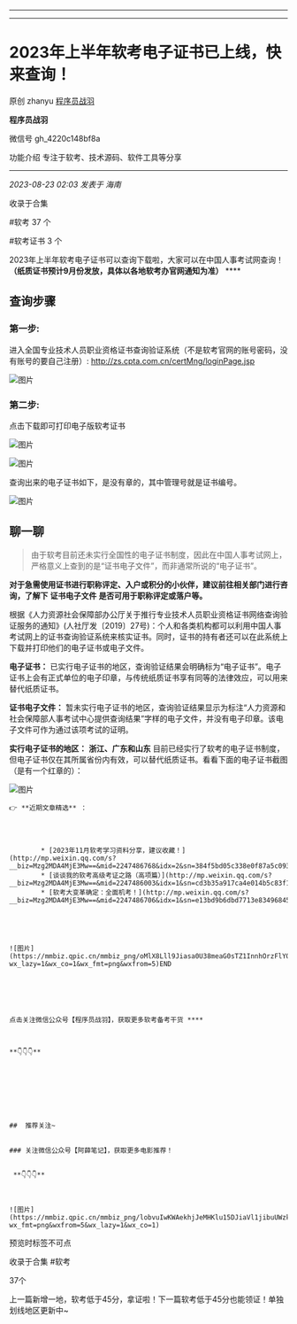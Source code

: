 ----------------------------------------
----------------------------------------
#  2023年上半年软考电子证书已上线，快来查询！

原创 zhanyu [ 程序员战羽 ](javascript:void\(0\);)

**程序员战羽** ![]()

微信号 gh_4220c148bf8a

功能介绍 专注于软考、技术源码、软件工具等分享

____

_2023-08-23 02:03_ _发表于 海南_

收录于合集

#软考 37 个

#软考证书 3 个

2023年上半年软考电子证书可以查询下载啦，大家可以在中国人事考试网查询！ **（纸质证书预计9月份发放，具体以各地软考办官网通知为准）** ****

## 查询步骤

###  第一步:

进入全国专业技术人员职业资格证书查询验证系统（不是软考官网的账号密码，没有账号的要自己注册）:
http://zs.cpta.com.cn/certMng/loginPage.jsp

![图片](https://mmbiz.qpic.cn/sz_mmbiz_png/JGk26pDia9oicOSl2I1Dd8DUymplBFeeVePI0Dt8NVDO7W8LYrjbEt6vuEQcjicqQG3h7mPurBQMSHs5NOibqJHZvQ/640?wx_fmt=png&wxfrom=5&wx_lazy=1&wx_co=1)

### 第二步:

点击下载即可打印电子版软考证书

![图片](https://mmbiz.qpic.cn/sz_mmbiz_png/JGk26pDia9oicOSl2I1Dd8DUymplBFeeVePgEfXNozViaKbk2EUjvFH7vkeaxA7YrUtaAnTlpnQFzjbg0fwERKn7g/640?wx_fmt=png)

![图片](https://mmbiz.qpic.cn/mmbiz_png/ibVDsj48OOvLskTDwaRvwwPHU7S9RYTHHibnLMMlCDFm9wzHCdupKHhwcaSrEqibv81p2Eib9SMv7ZNuIbCM6wMCfA/640?wx_fmt=png&wxfrom=5&wx_lazy=1&wx_co=1)

查询出来的电子证书如下，是没有章的，其中管理号就是证书编号。  

![图片](https://mmbiz.qpic.cn/sz_mmbiz_png/JGk26pDia9o89sp1hayoQaUT69EbzbNR7LApIyqiccUTVlsX3ibFfpr9kTeJhzSKaPKlgGJ1Y1icCvhbBK2X6bDVog/640?wx_fmt=png)

## 聊一聊

> 由于软考目前还未实行全国性的电子证书制度，因此在中国人事考试网上，严格意义上查到的是“证书电子文件”，而非通常所说的“电子证书”。

 **对于急需使用证书进行职称评定、入户或积分的小伙伴，建议前往相关部门进行咨询，了解下** **证书电子文件** **是否可用于职称评定或落户等。**

根据《人力资源社会保障部办公厅关于推行专业技术人员职业资格证书网络查询验证服务的通知》(人社厅发〔2019〕27号)：个人和各类机构都可以利用中国人事考试网上的证书查询验证系统来核实证书。同时，证书的持有者还可以在此系统上下载并打印他们的电子证书或电子文件。

 **电子证书：**
已实行电子证书的地区，查询验证结果会明确标为“电子证书”。电子证书上会有正式单位的电子印章，与传统纸质证书享有同等的法律效应，可以用来替代纸质证书。

 **证书电子文件：**
暂未实行电子证书的地区，查询验证结果显示为标注“人力资源和社会保障部人事考试中心提供查询结果”字样的电子文件，并没有电子印章。该电子文件可作为通过该项考试的证明。

 **实行电子证书的地区：** **浙江、广东和山东**
目前已经实行了软考的电子证书制度，但电子证书仅在其所属省份内有效，可以替代纸质证书。看看下面的电子证书截图（是有一个红章的）：

![图片](https://mmbiz.qpic.cn/sz_mmbiz_png/JGk26pDia9o89sp1hayoQaUT69EbzbNR7Gx1Dugz6FjdIQX10eI5PMTKs7L3crXQwBicX67JxfQNgSva9nZ1260g/640?wx_fmt=png)

  

    
    
    👉 **近期文章精选** ：
    
      
    
        
            * [2023年11月软考学习资料分享，建议收藏！](http://mp.weixin.qq.com/s?__biz=Mzg2MDA4MjE3Mw==&mid=2247486768&idx=2&sn=384f5bd05c338e0f87a5c093ad46ba60&chksm=ce2a97a2f95d1eb4fc4ad8e7db452cae8cfb073de7796357c22eafbd00013aa913d822cc37c4&scene=21#wechat_redirect)
            * [谈谈我的软考高级考证之路（高项篇）](http://mp.weixin.qq.com/s?__biz=Mzg2MDA4MjE3Mw==&mid=2247486003&idx=1&sn=cd3b35a917ca4e014b5c83f100cf8daf&chksm=ce2a90a1f95d19b73dda26d83c61503bfcdefdf63c84e47f2d212435a08a788ce4affc652b1b&scene=21#wechat_redirect)
            * [软考大变革确定：全面机考！](http://mp.weixin.qq.com/s?__biz=Mzg2MDA4MjE3Mw==&mid=2247486706&idx=1&sn=e13bd9b6dbd7713e834968453f06121f&chksm=ce2a9660f95d1f7694f610abcca396797112f2745a8678a9a34a575487c7749972e2aaa6f36e&scene=21#wechat_redirect)  
        
    
    
    
    
    ![图片](https://mmbiz.qpic.cn/mmbiz_png/oMlX8Lll9Jiasa0U38meaG0sTZ1InnhOrzFlYO8qtAmxs5kRib9zWfouYZ0aWbjRMnO6QqeLgm3rYzgDEfOBCDQQ/640?wx_lazy=1&wx_co=1&wx_fmt=png&wxfrom=5)END
    
    
      
    
    
    
    点击关注微信公众号【程序员战羽】，获取更多软考备考干货 ****  
    
    
    
    **👇👇👇**

  

    
    
      
    
    
    ##  推荐关注~
    
    
    ### 关注微信公众号【阿薛笔记】，获取更多电影推荐！
    
    
     **👇👇👇**   
    
    
    
    ![图片](https://mmbiz.qpic.cn/mmbiz_png/lobvuIwKWAekhjJeMHKlu15DJiaVl1jibuUWzkVArJhGnNkd1jGcia7T9b3uNM7Vz65DqPUWXjKHW0syn7dq9doqQ/640?wx_fmt=png&wxfrom=5&wx_lazy=1&wx_co=1)

预览时标签不可点

收录于合集 #软考

37个

上一篇新增一地，软考低于45分，拿证啦！下一篇软考低于45分也能领证！单独划线地区更新中~

